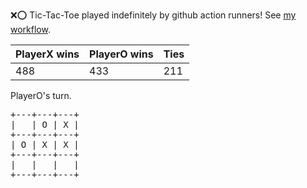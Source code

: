 :x::o: Tic-Tac-Toe played indefinitely by github action runners! See [my workflow](.github/workflows/play.yaml).

|PlayerX wins|PlayerO wins|Ties|
|-|-|-|
|488|433|211|

PlayerO's turn.

<pre>
+---+---+---+
|   | O | X |
+---+---+---+
| O | X | X |
+---+---+---+
|   |   |   |
+---+---+---+
</pre>